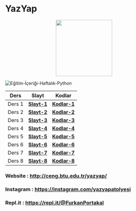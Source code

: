 # YazYap


<p align="center"><img src="https://user-images.githubusercontent.com/56169582/108824586-f04b9800-75d2-11eb-9901-f9d7508ffda2.jpg" width="180px"/></p>

![Eğitim-İçeriği-Haftalık-Python](https://user-images.githubusercontent.com/56169582/108825214-cc3c8680-75d3-11eb-9f81-7201543d4da5.png)

Ders | Slayt | Kodlar
---- | ----  | ----  
Ders 1 | **[Slayt-1](https://github.com/fport/YazYap/blob/master/Slaytlar/Yazyap%20Python%20Ders%201%20.pptx)** | **[Kodlar-1](https://github.com/fport/YazYap/tree/master/Kodlar/Ders-1)**  
Ders 2 | **[Slayt-2](https://github.com/fport/YazYap/blob/master/Slaytlar/YazYapSlayt%202%20.pptx)** | **[Kodlar-2](https://github.com/fport/YazYap/tree/master/Kodlar/Ders-2)**  
Ders 3 | **[Slayt-3](https://github.com/fport/YazYap/blob/master/Slaytlar/Yazyap%20Python%20Ders%203%20.pptx)** | **[Kodlar-3](https://github.com/fport/YazYap/tree/master/Kodlar/Ders-3)**  
Ders 4 | **[Slayt-4](https://github.com/fport/YazYap/blob/master/Slaytlar/YazYap%20Ders%204%20.pptx)** | **[Kodlar-4](https://github.com/fport/YazYap/tree/master/Kodlar/Ders-4)**  
Ders 5 | **[Slayt-5](https://github.com/fport/YazYap/blob/master/Slaytlar/YazYap%20Ders%205%20.pptx)** | **[Kodlar-5](https://github.com/fport/YazYap/tree/master/Kodlar/Ders-5)**  
Ders 6 | **[Slayt-6](https://github.com/fport/YazYap/blob/master/Slaytlar/YazYap%20Python%20Ders%206%20.pptx)** | **[Kodlar-6](https://github.com/fport/YazYap/tree/master/Kodlar/Ders-6)**  
Ders 7 | **[Slayt-7](https://github.com/fport/YazYap/blob/master/Slaytlar/Yazyap%20Python%20Ders%207%20.pptx)** | **[Kodlar-7](https://github.com/fport/YazYap/tree/master/Kodlar/Ders-7)**  
Ders 8 | **[Slayt-8](https://github.com/fport/YazYap/blob/master/Slaytlar/Yazyap%20Python%20Ders%208.pptx)** | **[Kodlar-8](https://github.com/fport/YazYap/tree/master/Kodlar/Ders-8)**  

### Website : http://ceng.btu.edu.tr/yazyap/
### Instagram : https://instagram.com/yazyapatolyesi  
### Repl.it : https://repl.it/@FurkanPortakal
